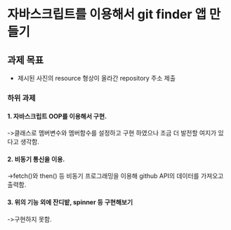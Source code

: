 # 자바스크립트를 이용해서 git finder 앱 만들기
## 과제 목표
- 제시된 사진의 resource 형상이 올라간 repository 주소 제출
 
### 하위 과제
#### 1. 자바스크립트 OOP를 이용해서 구현.
  ->클래스로 멤버변수와 멤버함수를 설정하고 구현 하였으나 조금 더 발전할 여지가 있다고 생각함.
#### 2. 비동기 통신을 이용.
  ->fetch()와 then() 등 비동기 프로그래밍을 이용해 github API의 데이터를 가져오고 출력함.
#### 3. 위의 기능 외에 잔디밭, spinner 등 구현해보기
  ->구현하지 못함.

